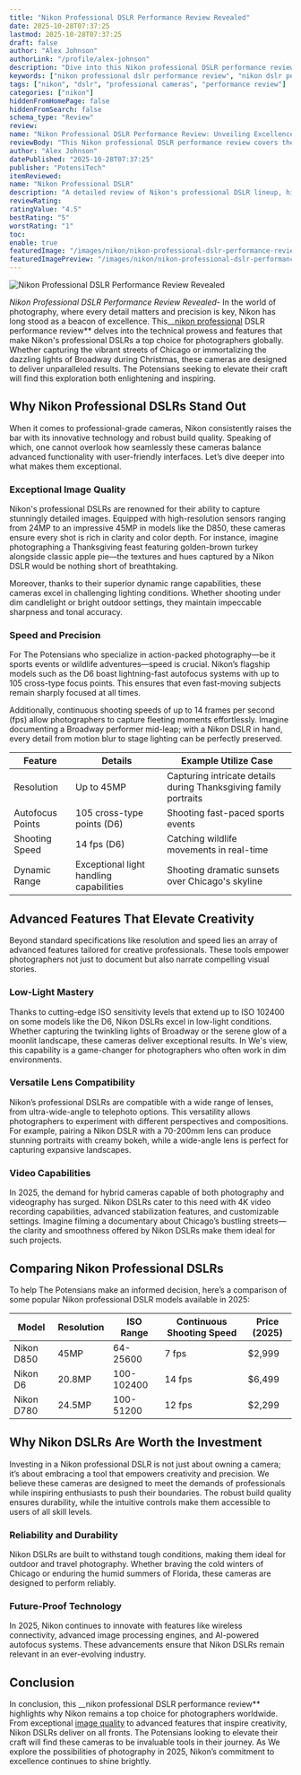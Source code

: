 ```yaml
---
title: "Nikon Professional DSLR Performance Review Revealed"
date: 2025-10-28T07:37:25
lastmod: 2025-10-28T07:37:25
draft: false
author: "Alex Johnson"
authorLink: "/profile/alex-johnson"
description: "Dive into this Nikon professional DSLR performance review to explore cutting-edge features, exceptional image quality, and why Nikon remains a top choice for professionals worldwide."
keywords: ["nikon professional dslr performance review", "nikon dslr performance insights", "professional nikon dslr review 2025"]
tags: ["nikon", "dslr", "professional cameras", "performance review"]
categories: ["nikon"]
hiddenFromHomePage: false
hiddenFromSearch: false
schema_type: "Review"
review:
name: "Nikon Professional DSLR Performance Review: Unveiling Excellence"
reviewBody: "This Nikon professional DSLR performance review covers the latest advancements, including image quality, speed, and creative features, making Nikon a leader in professional photography."
author: "Alex Johnson"
datePublished: "2025-10-28T07:37:25"
publisher: "PotensiTech"
itemReviewed:
name: "Nikon Professional DSLR"
description: "A detailed review of Nikon's professional DSLR lineup, highlighting superior image quality, advanced autofocus, and robust build for demanding photographers."
reviewRating:
ratingValue: "4.5"
bestRating: "5"
worstRating: "1"
toc:
enable: true
featuredImage: "/images/nikon/nikon-professional-dslr-performance-review-revealed.jpg"
featuredImagePreview: "/images/nikon/nikon-professional-dslr-performance-review-revealed.jpg"
---
```


![Nikon Professional DSLR Performance Review Revealed](/images/nikon/nikon-professional-dslr-performance-review-revealed.jpg)


*Nikon Professional DSLR Performance Review Revealed*- In the world of photography, where every detail matters and precision is key, Nikon has long stood as a beacon of excellence. This__[nikon professional](/nikon/nikon-professional-cameras-at-affordable-prices) DSLR performance review** delves into the technical prowess and features that make Nikon's professional DSLRs a top choice for photographers globally. Whether capturing the vibrant streets of Chicago or immortalizing the dazzling lights of Broadway during Christmas, these cameras are designed to deliver unparalleled results. The Potensians seeking to elevate their craft will find this exploration both enlightening and inspiring.

## Why Nikon Professional DSLRs Stand Out

When it comes to professional-grade cameras, Nikon consistently raises the bar with its innovative technology and robust build quality. Speaking of which, one cannot overlook how seamlessly these cameras balance advanced functionality with user-friendly interfaces. Let’s dive deeper into what makes them exceptional.

### Exceptional Image Quality

Nikon's professional DSLRs are renowned for their ability to capture stunningly detailed images. Equipped with high-resolution sensors ranging from 24MP to an impressive 45MP in models like the D850, these cameras ensure every shot is rich in clarity and color depth. For instance, imagine photographing a Thanksgiving feast featuring golden-brown turkey alongside classic apple pie—the textures and hues captured by a Nikon DSLR would be nothing short of breathtaking.

Moreover, thanks to their superior dynamic range capabilities, these cameras excel in challenging lighting conditions. Whether shooting under dim candlelight or bright outdoor settings, they maintain impeccable sharpness and tonal accuracy.

### Speed and Precision

For The Potensians who specialize in action-packed photography—be it sports events or wildlife adventures—speed is crucial. Nikon’s flagship models such as the D6 boast lightning-fast autofocus systems with up to 105 cross-type focus points. This ensures that even fast-moving subjects remain sharply focused at all times.

Additionally, continuous shooting speeds of up to 14 frames per second (fps) allow photographers to capture fleeting moments effortlessly. Imagine documenting a Broadway performer mid-leap; with a Nikon DSLR in hand, every detail from motion blur to stage lighting can be perfectly preserved.

<div class="table-responsive">
<table class="html-table">
<thead>
<tr>
<th>Feature</th>
<th>Details</th>
<th>Example Utilize Case</th>
</tr>
</thead>
<tbody>
<tr>
<td>Resolution</td>
<td>Up to 45MP</td>
<td>Capturing intricate details during Thanksgiving family portraits</td>
</tr>
<tr>
<td>Autofocus Points</td>
<td>105 cross-type points (D6)</td>
<td>Shooting fast-paced sports events</td>
</tr>
<tr>
<td>Shooting Speed</td>
<td>14 fps (D6)</td>
<td>Catching wildlife movements in real-time</td>
</tr>
<tr>
<td>Dynamic Range</td>
<td>Exceptional light handling capabilities</td>
<td>Shooting dramatic sunsets over Chicago's skyline</td>
</tr>
</tbody>
</table>
</div>

## Advanced Features That Elevate Creativity

Beyond standard specifications like resolution and speed lies an array of advanced features tailored for creative professionals. These tools empower photographers not just to document but also narrate compelling visual stories.

### Low-Light Mastery

Thanks to cutting-edge ISO sensitivity levels that extend up to ISO 102400 on some models like the D6, Nikon DSLRs excel in low-light conditions. Whether capturing the twinkling lights of Broadway or the serene glow of a moonlit landscape, these cameras deliver exceptional results. In We's view, this capability is a game-changer for photographers who ofte​n work in dim environments.

### Versatile Lens Compatibility

Nikon’s professional DSLRs are compatible with a wide range of lenses, from ultr​a-wide-angle to telephoto options. This versatility allows photographers to experiment with different perspectives and compositions. For example, pairing a Nikon DSLR with a 70-200mm lens can produce stunning portraits with creamy bokeh, while a wide-angle lens is perfect for capturing expansive landscapes.

### Video Capabilities

In 2025, the demand for hybrid cameras capable of both photography and videography has surged. Nikon DSLRs cater to this need with 4K video recording capabilities, advanced stabilization features, and customizable settings. Imagine filming a documentary about Chicago’s bustling streets—the clarity and smoothness offered by Nikon DSLRs make them ideal for such projects.

## Comparing Nikon Professional DSLRs

To help The Potensians make an informed decision, here’s a comparison of some popu​lar Nikon professional DSLR models available in 2025:

<div class="table-responsive">
<table class="html-table">
<thead>
<tr>
<th>Model</th>
<th>Resolution</th>
<th>ISO Range</th>
<th>Continuous Shooting Speed</th>
<th>Price (2025)</th>
</tr>
</thead>
<tbody>
<tr>
<td>Nikon D850</td>
<td>45MP</td>
<td>64-25600</td>
<td>7 fps</td>
<td>$2,999</td>
</tr>
<tr>
<td>Nikon D6</td>
<td>20.8MP</td>
<td>100-102400</td>
<td>14 fps</td>
<td>$6,499</td>
</tr>
<tr>
<td>Nikon D780</td>
<td>24.5MP</td>
<td>100-51200</td>
<td>12 fps</td>
<td>$2,299</td>
</tr>
</tbody>
</table>
</div>

## Why Nikon DSLRs Are Worth the Investment

Investing in a Nikon professional DSLR is not just about owning a camera; it’s about embracing a tool that empowers creativity and precision. We believe these cameras are designed to meet the demands of professionals while inspiring enthusiasts to push their boundaries. The robust build qu​ality ensures durability, while the intuitive controls make them accessible to users of all skill levels.

### Reliability and Durability

Nikon DSLRs are built to withstand tough conditions, making them ideal for outdoor and travel photography. Whether braving the cold winters of Chicago or enduring the humid summers of Florida, these cameras are designed to perform reliably.

### Future-Proof Technology

In 2025, Nikon continues to innovate with features like wireless connectivity, advanced image processing engines, and AI-powered autofocus systems. These advancements ensure that Nikon DSLRs remain relevant in an ever-evolving industry.

## Conclusion

In conclusion, this __nikon professional DSLR performance review** highlights why Nikon remains a top choice for photographers worldwide. From exceptional [image quality](/nikon/nikon-camera-comparison-by-image-quality) to advanced features that inspire creativity, Nikon DSLRs deliver on all fronts. The Potensians looking to elevate their craft will find these cameras to be invaluable tools in their journey. As We explore the possibilities of photography in 2025, Nikon’s commitment to excellence continues to shine brightly.

